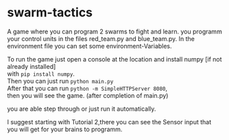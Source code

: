 # swarm-tactics

A game where you can program 2 swarms to fight and learn.
you programm your control units in the files red_team.py and blue_team.py.
In the environment file you can set some environment-Variables.

To run the game just open a console at the location and install numpy [if not already installed] <br>
with `pip install numpy`. <br>
Then you can just run `python main.py` <br>
After that you can run `python -m SimpleHTTPServer 8080`, <br>
then you will see the game. (after completion of main.py)

you are able step through or just run it automatically.

I suggest starting with Tutorial 2,there you can see the Sensor input that you will get for your brains to programm.